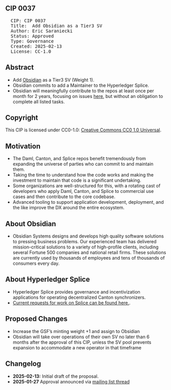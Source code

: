 ## CIP 0037

<pre>
  CIP: CIP 0037
  Title:  Add Obsidian as a Tier3 SV 
  Author: Eric Saraniecki
  Status: Approved 
  Type: Governance 
  Created: 2025-02-13
  License: CC-1.0
</pre>

## Abstract

* Add [Obsidian](http://obsidian.systems) as a Tier3 SV (Weight 1).
* Obsidian commits to add a Maintainer to the Hyperledger Splice.
* Obsidian will meaningfully contribute to the repos at least once per month for 2 years, focusing on issues [here](https://github.com/hyperledger-labs/splice/issues), but without an obligation to complete all listed tasks.



## Copyright

This CIP is licensed under CC0-1.0: [Creative Commons CC0 1.0 Universal](https://creativecommons.org/publicdomain/zero/1.0/).


## Motivation

* The Daml, Canton, and Splice repos benefit tremendously from expanding the universe of parties who can commit to and maintain them.
* Taking the time to understand how the code works and making the investment to maintain that code is a significant undertaking.
* Some organizations are well-structured for this, with a rotating cast of developers who apply Daml, Canton, and Splice to commercial use cases and then contribute to the core codebase.
* Advanced tooling to support application development, deployment, and the like improve the DX around the entire ecosystem.

## About Obsidian

* Obsidian Systems designs and develops high quality software solutions to pressing business problems. Our experienced team has delivered mission-critical solutions to a variety of high-profile clients, including several Fortune 500 companies and national retail firms. These solutions are currently used by thousands of employees and tens of thousands of consumers every day.

## About Hyperledger Splice

* Hyperledger Splice provides governance and incentivization applications for operating decentralized Canton synchronizers.
* [Current requests for work on Splice can be found here.](https://github.com/hyperledger-labs/splice/issues).



## Proposed Changes 

* Increase the GSF’s minting weight +1 and assign to Obsidian
* Obsidian will take over operations of their own SV no later than 6 months after the approval of this CIP, unless the SV pool prevents expansion to accommodate a new operator in that timeframe

## Changelog

* **2025-02-13:** Initial draft of the proposal.
* **2025-01-27** Approval announced via [mailing list thread](https://lists.sync.global/g/cip-announce/topic/cip_0035_sv_rights_for/110840634)
